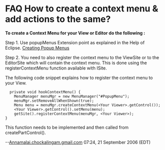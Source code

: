 

FAQ How to create a context menu & add actions to the same?
===========================================================

**To create a Context Menu for your View or Editor do the following :**

  
Step 1. Use popupMenus Extension point as explained in the Help of Eclipse. [Creating Popup Menus](https://help.eclipse.org/help30/topic/org.eclipse.platform.doc.isv/guide/workbench_basicext_popupMenus.htm)

Step 2. You need to also register the context menu to the ViewSite or to the EditorSite which will contain the context menu. This is done using the registerContextMenu function available with ISite.

The following code snippet explains how to register the context menu to your View.

      private void hookContextMenu() {
		MenuManager menuMgr = new MenuManager("#PopupMenu");
		menuMgr.setRemoveAllWhenShown(true);
		Menu menu = menuMgr.createContextMenu(<Your Viewer>.getControl());
		<Your Viewer>.getControl().setMenu(menu);
		getSite().registerContextMenu(menuMgr, <Your Viewer>);
	}
 

This function needs to be implemented and then called from createPartControl().

--[Annamalai.chockalingam.gmail.com](/index.php?title=User:Annamalai.chockalingam.gmail.com&action=edit&redlink=1 "User:Annamalai.chockalingam.gmail.com (page does not exist)") 07:24, 21 September 2006 (EDT)

